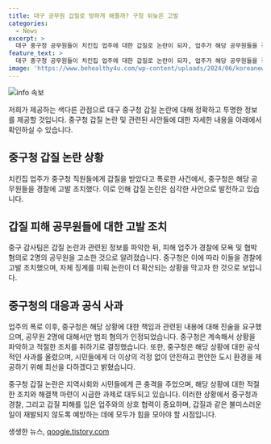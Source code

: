 ```yaml
---
title: 대구 공무원 갑질로 망하게 해줄까? 구청 뒤늦은 고발
categories:
  - News
excerpt: >
  대구 중구청 공무원들이 치킨집 업주에 대한 갑질로 논란이 되자, 업주가 해당 공무원들을 경찰에 고발했다. 중구청은 자체 징계를 미루고, 피해 업주가 고소를 제기한 후에야 공무원들을 경찰에 고발했다. 해당 공무원 2명에 대해 모욕·협박 혐의가 인정되었으며, 이에 대한 논란이 일고 있다. 중구청은 공식적으로 사과하였지만, 업주 부부는 사과 태도로 인해 치킨집 운영을 그만두기로 결정했다.
feature_text: >
  대구 중구청 공무원들이 치킨집 업주에 대한 갑질로 논란이 되자, 업주가 해당 공무원들을 경찰에 고발했다. 중구청은 자체 징계를 미루고, 피해 업주가 고소를 제기한 후에야 공무원들을 경찰에 고발했다. 해당 공무원 2명에 대해 모욕·협박 혐의가 인정되었으며, 이에 대한 논란이 일고 있다. 중구청은 공식적으로 사과하였지만, 업주 부부는 사과 태도로 인해 치킨집 운영을 그만두기로 결정했다.
image: 'https://www.behealthy4u.com/wp-content/uploads/2024/06/koreanews.jpg'
---
```


<p><img src="https://www.behealthy4u.com/wp-content/uploads/2024/06/koreanews.jpg" alt="info 속보" /></p>

<p>저희가 제공하는 색다른 관점으로 대구 중구청 갑질 논란에 대해 정확하고 투명한 정보를 제공할 것입니다. 중구청 갑질 논란 및 관련된 사안들에 대한 자세한 내용을 아래에서 확인하실 수 있습니다.</p>

<h2 data-ke-size="size26">중구청 갑질 논란 상황</h2>

<p data-ke-size="size16">치킨집 업주가 중구청 직원들에게 갑질을 받았다고 폭로한 사건에서, 중구청은 해당 공무원들을 경찰에 고발 조치했다. 이로 인해 갑질 논란은 심각한 사안으로 발전하고 있습니다. </p>

<h2 data-ke-size="size26">갑질 피해 공무원들에 대한 고발 조치</h2>

<p data-ke-size="size16">중구 감사팀은 갑질 논란과 관련된 정보를 파악한 뒤, 피해 업주가 경찰에 모욕 및 협박 혐의로 2명의 공무원을 고소한 것으로 알려졌습니다. 중구청은 이에 따라 이들을 경찰에 고발 조치했으며, 자체 징계를 미뤄 논란이 더 확산되는 상황을 막고자 한 것으로 보입니다.</p>

<h2 data-ke-size="size26">중구청의 대응과 공식 사과</h2>

<p data-ke-size="size16">업주의 폭로 이후, 중구청은 해당 상황에 대한 책임과 관련된 내용에 대해 진술을 요구했으며, 공무원 2명에 대해서만 범죄 혐의가 인정되었습니다. 중구청은 계속해서 상황을 파악하고 적절한 조치를 취하기로 결정했습니다. 또한, 중구청은 해당 상황에 대한 공식적인 사과를 올렸으며, 시민들에게 더 이상의 걱정 없이 안전하고 편안한 도시 환경을 제공하기 위해 최선을 다하겠다고 밝혔습니다.</p>

<p>중구청 갑질 논란은 지역사회와 시민들에게 큰 충격을 주었으며, 해당 상황에 대한 적절한 조치와 해결책 마련이 시급한 과제로 대두되고 있습니다. 이러한 상황에서 중구청과 경찰, 그리고 갑질 피해를 입은 업주와의 상호 협력이 중요하며, 갑질과 같은 불미스러운 일이 재발되지 않도록 예방하는 데에 모두가 힘을 모아야 할 시점입니다.</p>
생생한 뉴스, <a href="https://qoogle.tistory.com" rel="dofollow">qoogle.tistory.com</a>


